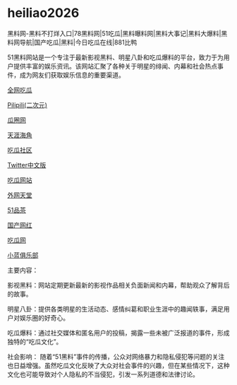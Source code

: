 # heiliao2026
黑料网-黑料不打烊入口|78黑料网|51吃瓜|黑料曝料网|黑料大事记|黑料大爆料|黑料网导航|国产吃瓜|黑料|今日吃瓜在线|881比鸭

51黑料网站是一个专注于最新影视黑料、明星八卦和吃瓜爆料的平台，致力于为用户提供丰富的娱乐资讯。该网站汇聚了各种关于明星的绯闻、内幕和社会热点事件，成为网友们获取娱乐信息的重要渠道。

<a href="https://cg4-21.pages.dev/">全网吃瓜</a>

<a href="https://pilipili03.pages.dev/">Pilipili(二次元)</a>

<a href="https://cg6-21.pages.dev/">瓜圈网</a>

<a href="https://tian-ya.pages.dev/">天涯海角</a>

<a href="https://cg5-24.pages.dev/">吃瓜社区</a>

<a href="https://twitter03.pages.dev/">Twitter中文版</a>

<a href="https://cg1-27.pages.dev/">吃瓜网站</a>

<a href="https://wai-wang.pages.dev/">外网天堂</a>

<a href="https://pc8-34.pages.dev/">51品茶</a>

<a href="https://wanghong03.pages.dev/">国产网红</a>

<a href="https://cg1-39.pages.dev/">吃瓜网</a>

<a href="https://xiao-lan.pages.dev/">小蓝俱乐部</a>

主要内容：

影视黑料：网站定期更新最新的影视作品相关负面新闻和内幕，帮助观众了解背后的故事。

明星八卦：提供各类明星的生活动态、感情纠葛和职业生涯中的趣闻轶事，满足用户对娱乐圈的好奇心。

吃瓜爆料：通过社交媒体和匿名用户的投稿，揭露一些未被广泛报道的事件，形成独特的“吃瓜文化”。

社会影响：
随着“51黑料”事件的传播，公众对网络暴力和隐私侵犯等问题的关注也日益增强。虽然吃瓜文化反映了大众对社会事件的兴趣，但在某些情况下，这种文化也可能导致对个人隐私的不当侵犯，引发一系列道德和法律讨论。
